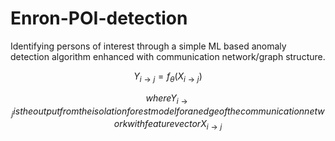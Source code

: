 # Enron-POI-detection
 Identifying persons of interest through a simple ML based anomaly detection algorithm enhanced with communication network/graph structure.

```math
Y_{i \rightarrow j} = f_\theta \left( X_{i \rightarrow j} \right)
```
```math
where
Y_{i \rightarrow j} is the output from the isolation forest model for an edge of the communication network with feature vector X_{i \rightarrow j}
```
